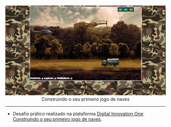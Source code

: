 <p align="center">
  <a href="https://github.com/GeancarlosDEV/jogodenavesRESGATE">
    <img 
         src='/imgs/interface.png'
         alt="Jogo de Naves" 
    />
  </a>
  <br />
  Construindo o seu primeiro jogo de naves
</p>

<hr />

- Desafio prático realizado na plataforma [Digital Innovation One](https://web.digitalinnovation.one/home "Digital Innovation One"): [Construindo o seu primeiro jogo de naves](https://web.digitalinnovation.one/project/construindo-o-seu-primeiro-jogo-de-naves/learning/96be068d-622b-4c3b-b226-481a37cf6a89?back=/track/javascript-game-developer&bootcamp_id=598f2ee3-6af1-4370-a843-2cb9afe2f70f "Construindo o seu primeiro jogo de naves").
